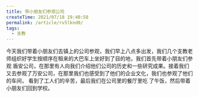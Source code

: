 ```yaml
---
title: 带小朋友们参观公司
createTime: 2021/07/18 19:40:58
permalink: /article/rv5lknd0/
tags:
  - 支教 
---
```

<script setup>
import Swiper from 'vuepress-theme-plume/features/Swiper.vue'
</script>

今天我们带着小朋友们去镇上的公司参观，我们早上八点多出发，我们几个支教老师组织好学生按顺序在租来的大巴车上坐好到了目的地，我们首先带着小朋友们参观
盾安公司，在那里有人向我们介绍他们公司的历史和一些研究成果。接着我们又去参观了万安公司，在那里我们也感受到了他们的企业文化，我们也参观了他们的车间，
看到了工人们的辛苦，最后我们在公司里的餐厅里吃 了午饭，然后带着小朋友们回到学校。

<Swiper :items="['https://blog-1329948899.cos.ap-guangzhou.myqcloud.com/支教/带小朋友们参观公司/1626618409820.jpg',
'https://blog-1329948899.cos.ap-guangzhou.myqcloud.com/支教/带小朋友们参观公司/1626618409885.jpg',
'https://blog-1329948899.cos.ap-guangzhou.myqcloud.com/支教/带小朋友们参观公司/1626618409948.jpg',
'https://blog-1329948899.cos.ap-guangzhou.myqcloud.com/支教/带小朋友们参观公司/1626618410014.jpg']" effect="flip" />